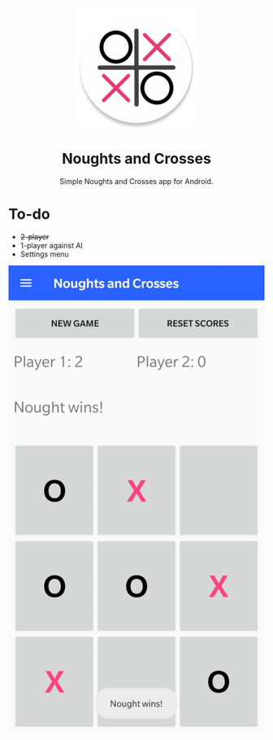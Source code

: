 <p align="center">
	<img src="https://raw.githubusercontent.com/jamesalexatkin/noughts-and-crosses-app/master/noughts-and-crosses-logo.png" alt="">
</p>

<h1 align="center" padding="100">Noughts and Crosses</h1>
<p align="center">Simple Noughts and Crosses app for Android.</p>

# To-do
* ~~2-player~~
* 1-player against AI
* Settings menu


<p align="center">
	<img src="https://raw.githubusercontent.com/jamesalexatkin/noughts-and-crosses-app/master/noughts-and-crosses-screenshot-reduced.jpg" alt="">
</p>